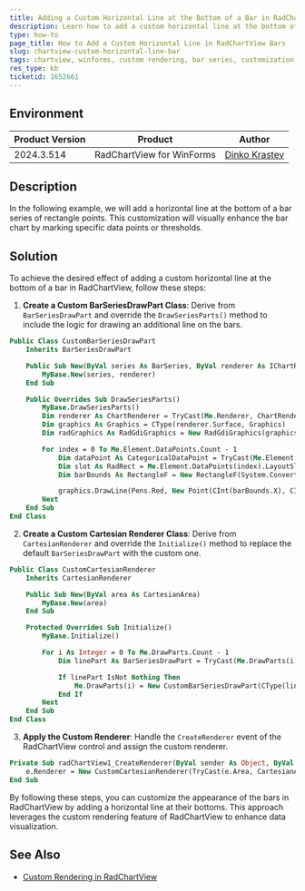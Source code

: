 ```yaml
---
title: Adding a Custom Horizontal Line at the Bottom of a Bar in RadChartView
description: Learn how to add a custom horizontal line at the bottom of a bar in RadChartView for WinForms by custom rendering.
type: how-to
page_title: How to Add a Custom Horizontal Line in RadChartView Bars
slug: chartview-custom-horizontal-line-bar
tags: chartview, winforms, custom rendering, bar series, customization, line
res_type: kb
ticketid: 1652661
---
```


## Environment

|Product Version|Product|Author|
|----|----|----|
|2024.3.514|RadChartView for WinForms|[Dinko Krastev](https://www.telerik.com/blogs/author/dinko-krastev)|

## Description

In the following example, we will add a horizontal line at the bottom of a bar series of rectangle points. This customization will visually enhance the bar chart by marking specific data points or thresholds.

## Solution

To achieve the desired effect of adding a custom horizontal line at the bottom of a bar in RadChartView, follow these steps:

1. **Create a Custom BarSeriesDrawPart Class**: Derive from `BarSeriesDrawPart` and override the `DrawSeriesParts()` method to include the logic for drawing an additional line on the bars.

```vb
Public Class CustomBarSeriesDrawPart
    Inherits BarSeriesDrawPart

    Public Sub New(ByVal series As BarSeries, ByVal renderer As IChartRenderer)
        MyBase.New(series, renderer)
    End Sub

    Public Overrides Sub DrawSeriesParts()
        MyBase.DrawSeriesParts()
        Dim renderer As ChartRenderer = TryCast(Me.Renderer, ChartRenderer)
        Dim graphics As Graphics = CType(renderer.Surface, Graphics)
        Dim radGraphics As RadGdiGraphics = New RadGdiGraphics(graphics)

        For index = 0 To Me.Element.DataPoints.Count - 1
            Dim dataPoint As CategoricalDataPoint = TryCast(Me.Element.DataPoints(index), CategoricalDataPoint)
            Dim slot As RadRect = Me.Element.DataPoints(index).LayoutSlot
            Dim barBounds As RectangleF = New RectangleF(System.Convert.ToSingle((Me.OffsetX + slot.X)), System.Convert.ToSingle((slot.Height + slot.Y + 18)), System.Convert.ToSingle(slot.Width), System.Convert.ToSingle(slot.Height))

            graphics.DrawLine(Pens.Red, New Point(CInt(barBounds.X), CInt(barBounds.Y) + 20), New Point(CInt(barBounds.X) + barBounds.Width, CInt(barBounds.Y) + 20))
        Next
    End Sub
End Class
```

2. **Create a Custom Cartesian Renderer Class**: Derive from `CartesianRenderer` and override the `Initialize()` method to replace the default `BarSeriesDrawPart` with the custom one.

```vb
Public Class CustomCartesianRenderer
    Inherits CartesianRenderer

    Public Sub New(ByVal area As CartesianArea)
        MyBase.New(area)
    End Sub

    Protected Overrides Sub Initialize()
        MyBase.Initialize()

        For i As Integer = 0 To Me.DrawParts.Count - 1
            Dim linePart As BarSeriesDrawPart = TryCast(Me.DrawParts(i), BarSeriesDrawPart)

            If linePart IsNot Nothing Then
                Me.DrawParts(i) = New CustomBarSeriesDrawPart(CType(linePart.Element, BarSeries), Me)
            End If
        Next
    End Sub
End Class
```

3. **Apply the Custom Renderer**: Handle the `CreateRenderer` event of the RadChartView control and assign the custom renderer.

```vb
Private Sub radChartView1_CreateRenderer(ByVal sender As Object, ByVal e As ChartViewCreateRendererEventArgs)
    e.Renderer = New CustomCartesianRenderer(TryCast(e.Area, CartesianArea))
End Sub
```

By following these steps, you can customize the appearance of the bars in RadChartView by adding a horizontal line at their bottoms. This approach leverages the custom rendering feature of RadChartView to enhance data visualization.

## See Also

- [Custom Rendering in RadChartView](https://docs.telerik.com/devtools/winforms/controls/chartview/customization/custom-rendering)
